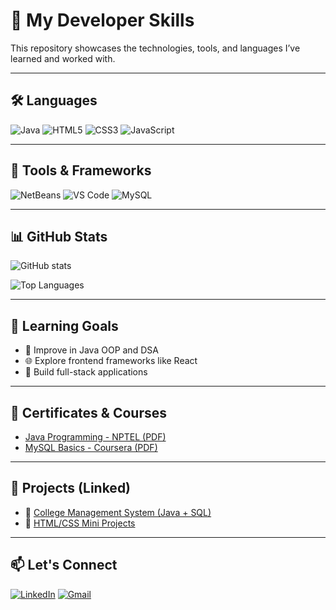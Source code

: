 # 💼 My Developer Skills

This repository showcases the technologies, tools, and languages I’ve learned and worked with.

---

## 🛠️ Languages

![Java](https://img.shields.io/badge/Java-ED8B00?style=for-the-badge&logo=java&logoColor=white)
![HTML5](https://img.shields.io/badge/HTML5-E34F26?style=for-the-badge&logo=html5&logoColor=white)
![CSS3](https://img.shields.io/badge/CSS3-1572B6?style=for-the-badge&logo=css3&logoColor=white)
![JavaScript](https://img.shields.io/badge/JavaScript-F7DF1E?style=for-the-badge&logo=javascript&logoColor=black)

---

## 🧰 Tools & Frameworks

![NetBeans](https://img.shields.io/badge/Apache%20NetBeans-1B6AC6?style=for-the-badge&logo=apachenetbeanside&logoColor=white)
![VS Code](https://img.shields.io/badge/VS%20Code-007ACC?style=for-the-badge&logo=visual-studio-code&logoColor=white)
![MySQL](https://img.shields.io/badge/MySQL-4479A1?style=for-the-badge&logo=mysql&logoColor=white)

---

## 📊 GitHub Stats

![GitHub stats](https://github-readme-stats.vercel.app/api?username=meghanadh-G&show_icons=true&theme=radical)

![Top Languages](https://github-readme-stats.vercel.app/api/top-langs/?username=meghanadh-G&layout=compact&theme=radical)

---

## 🧠 Learning Goals

- 🔄 Improve in Java OOP and DSA
- 🌐 Explore frontend frameworks like React
- 🧪 Build full-stack applications

---

## 📜 Certificates & Courses

- [Java Programming - NPTEL (PDF)](link-to-certificate)
- [MySQL Basics - Coursera (PDF)](link-to-certificate)

---

## 📂 Projects (Linked)

- 📁 [College Management System (Java + SQL)](https://github.com/meghanadh-G/College-Management-System)
- 📁 [HTML/CSS Mini Projects](https://github.com/meghanadh-G/html-css-mini-projects)

---

## 📫 Let's Connect

[![LinkedIn](https://img.shields.io/badge/LinkedIn-blue?style=for-the-badge&logo=linkedin)](https://www.linkedin.com/in/yourname)
[![Gmail](https://img.shields.io/badge/Gmail-red?style=for-the-badge&logo=gmail&logoColor=white)](mailto:youremail@gmail.com)
